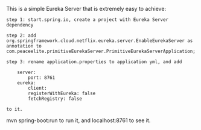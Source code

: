 This is a simple Eureka Server that is extremely easy to achieve:

	step 1: start.spring.io, create a project with Eureka Server dependency
	
	step 2: add org.springframework.cloud.netflix.eureka.server.EnableEurekaServer as annotation to com.peaceelite.primitiveEurekaServer.PrimitiveEurekaServerApplication;
	
	step 3: rename application.properties to application yml, and add
	
		server:
			port: 8761
		eureka:
			client:
			registerWithEureka: false
			fetchRegistry: false
			
	to it.
	
mvn spring-boot:run to run it, and localhost:8761 to see it. 
			